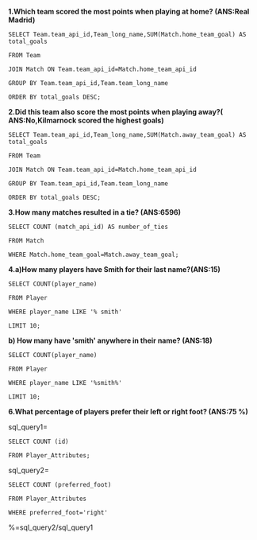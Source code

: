 
**1.Which team scored the most points when playing at home? (ANS:Real Madrid)**


```SELECT Team.team_api_id,Team_long_name,SUM(Match.home_team_goal) AS total_goals```

```FROM Team```

 ```JOIN Match ON Team.team_api_id=Match.home_team_api_id```
 
 ```GROUP BY Team.team_api_id,Team.team_long_name```
 
  ```ORDER BY total_goals DESC;```
            
            
**2.Did this team also score the most points when playing away?( ANS:No,Kilmarnock scored the highest goals)**

```SELECT Team.team_api_id,Team_long_name,SUM(Match.away_team_goal) AS total_goals```

```FROM Team```

```JOIN Match ON Team.team_api_id=Match.home_team_api_id```

```GROUP BY Team.team_api_id,Team.team_long_name```

```ORDER BY total_goals DESC;```
   
   
**3.How many matches resulted in a tie? (ANS:6596)**

```SELECT COUNT (match_api_id) AS number_of_ties```

```FROM Match```

```WHERE Match.home_team_goal=Match.away_team_goal;```
   
   
**4.a)How many players have Smith for their last name?(ANS:15)**

```SELECT COUNT(player_name)```

```FROM Player```

```WHERE player_name LIKE '% smith'```

```LIMIT 10;```


**b) How many have 'smith' anywhere in their name? (ANS:18)**
 
 
 ```SELECT COUNT(player_name)```
 
 ```FROM Player```
 
 ```WHERE player_name LIKE '%smith%'```
 
 ```LIMIT 10;```
    
    
**6.What percentage of players prefer their left or right foot? (ANS:75 %)**
 
 sql_query1= 
 
 ```SELECT COUNT (id)```
 
 ```FROM Player_Attributes;```
             
 
 sql_query2=
 
 ```SELECT COUNT (preferred_foot)```
 
 ```FROM Player_Attributes```
              
 ```WHERE preferred_foot='right'```
              
              
 %=sql_query2/sql_query1
